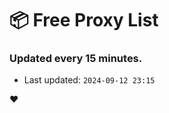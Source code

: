 # :package: Free Proxy List
### Updated every 15 minutes.

- Last updated: `2024-09-12 23:15`

:heart:
